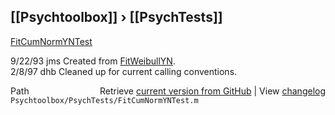 ## [[Psychtoolbox]] &#8250; [[PsychTests]]

[FitCumNormYNTest](FitCumNormYNTest)  
  
9/22/93   jms  Created from [FitWeibullYN](FitWeibullYN).  
2/8/97    dhb  Cleaned up for current calling conventions.  




<div class="code_header" style="text-align:right;">
  <span style="float:left;">Path&nbsp;&nbsp;</span> <span class="counter">Retrieve <a href=
  "https://raw.github.com/Psychtoolbox-3/Psychtoolbox-3/beta/Psychtoolbox/PsychTests/FitCumNormYNTest.m">current version from GitHub</a> | View <a href=
  "https://github.com/Psychtoolbox-3/Psychtoolbox-3/commits/beta/Psychtoolbox/PsychTests/FitCumNormYNTest.m">changelog</a></span>
</div>
<div class="code">
  <code>Psychtoolbox/PsychTests/FitCumNormYNTest.m</code>
</div>

